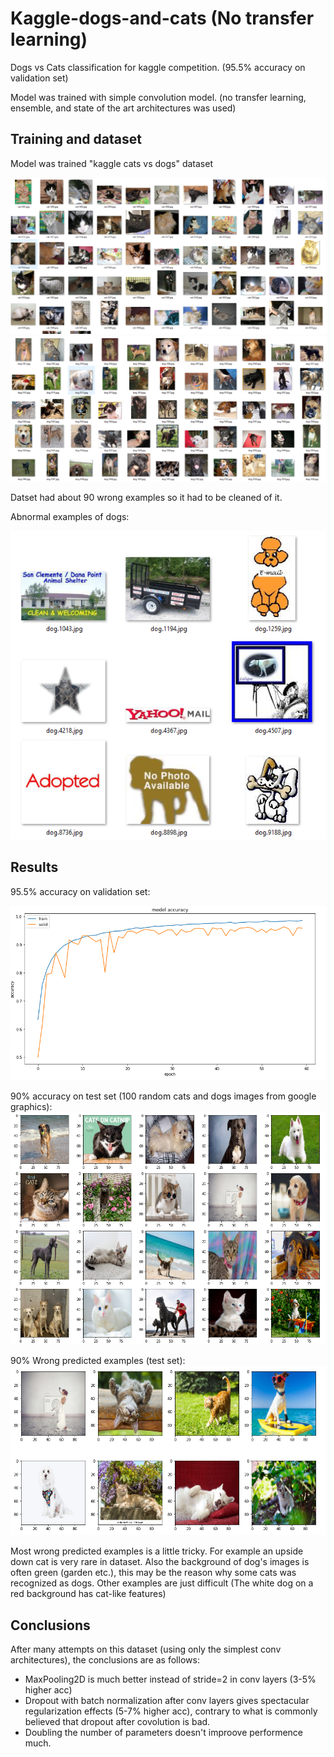 # Kaggle-dogs-and-cats (No transfer learning)

Dogs vs Cats classification for kaggle competition. (95.5% accuracy on validation set)

Model was trained with simple convolution model. (no transfer learning, ensemble, and state of the art architectures was used)

## Training and dataset

Model was trained "kaggle cats vs dogs" dataset

![](images/train_cats.PNG)
![](images/train_dogs.PNG)

Datset had about 90 wrong examples so it had to be cleaned of it.

Abnormal examples of dogs:

![](images/abnormal_dogs_examples.PNG)

## Results

95.5% accuracy on validation set:

![](images/training_history.PNG)

90% accuracy on test set (100 random cats and dogs images from google graphics):
![](images/test_examples.PNG)

90% Wrong predicted examples (test set):
![](images/wrong_predicted_test_examples.PNG)

Most wrong predicted examples is a little tricky. For example an upside down cat is very rare in dataset. Also the background of dog's images is often green (garden etc.), this may be the reason why some cats was recognized as dogs. Other examples are just difficult (The white dog on a red background has cat-like features)

## Conclusions


After many attempts on this dataset (using only the simplest conv architectures), the conclusions are as follows:

- MaxPooling2D is much better instead of stride=2 in conv layers (3-5% higher acc)
- Dropout with batch normalization after conv layers gives spectacular regularization effects (5-7% higher acc), contrary to what is commonly believed that dropout after covolution is bad.
- Doubling the number of parameters doesn't improove performence much.





